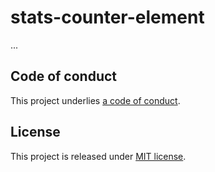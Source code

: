 # stats-counter-element

...

## Code of conduct

This project underlies [a code of conduct](./CODE-OF-CONDUCT.md).

## License

This project is released under [MIT license](./LICENSE).
